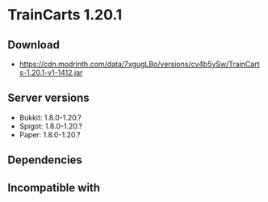 # TrainCarts 1.20.1

## Download
- https://cdn.modrinth.com/data/7xgugLBo/versions/cv4b5ySw/TrainCarts-1.20.1-v1-1412.jar

## Server versions
- Bukkit: 1.8.0-1.20.?
- Spigot: 1.8.0-1.20.?
- Paper: 1.8.0-1.20.?

## Dependencies

## Incompatible with